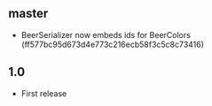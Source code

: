 ## master

  * BeerSerializer now embeds ids for BeerColors (ff577bc95d673d4e773c216ecb58f3c5c8c73416)


## 1.0

  * First release
